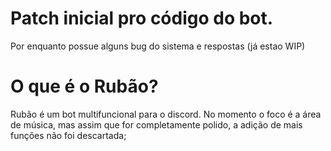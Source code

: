 # Patch inicial pro código do bot.

Por enquanto possue alguns bug do sistema e respostas (já estao WIP)

# O que é o Rubão?

Rubão é um bot multifuncional para o discord.
No momento o foco é a área de música, mas assim que 
for completamente polido, a adição de mais funções
não foi descartada;
